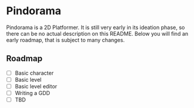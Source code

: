 # Pindorama

Pindorama is a 2D Platformer. It is still very early in its ideation phase, so there can be no actual description on this README. Below you will find an early roadmap, that is subject to many changes.

## Roadmap

- [ ] Basic character
- [ ] Basic level
- [ ] Basic level editor
- [ ] Writing a GDD
- [ ] TBD
